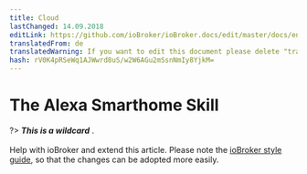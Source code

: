 ```yaml
---
title: Cloud
lastChanged: 14.09.2018
editLink: https://github.com/ioBroker/ioBroker.docs/edit/master/docs/en/cloud/alexasmart.md
translatedFrom: de
translatedWarning: If you want to edit this document please delete "translatedFrom" field, elsewise this document will be translated automatically again
hash: rV0K4pRSeWq1AJWwrd8uS/w2W6AGu2mSsnNmIy8YjkM=
---
```

# The Alexa Smarthome Skill
?> ***This is a wildcard*** . <br><br> Help with ioBroker and extend this article. Please note the [ioBroker style guide](community/styleguidedoc), so that the changes can be adopted more easily.
